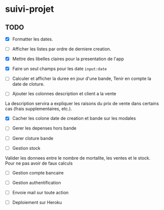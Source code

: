# suivi-projet


## TODO

- [X] Formatter les dates.

- [ ] Afficher les listes par ordre de derniere creation.

- [X] Mettre des libelles claires pour la presentation de l'app

- [X] Faire un seul champs pour les date `input:date`

- [ ] Calculer et afficher la duree en jour d'une bande, Tenir en compte la date de cloture.

- [ ] Ajouter les colonnes description et client a la vente 

La description servira a expliquer les raisons du prix de vente dans certains cas (frais supplementaires, etc.).

- [X] Cacher les colone date de creation et bande sur les modales

- [ ] Gerer les depenses hors bande

- [ ] Gerer cloture bande

- [ ] Gestion stock

Valider les donnees entre le nombre de mortalite, les ventes et le stock. Pour ne pas avoir de faux calculs

- [ ] Gestion compte bancaire

- [ ] Gestion authentification

- [ ] Envoie mail sur toute action 

- [ ] Deploiement sur Heroku

